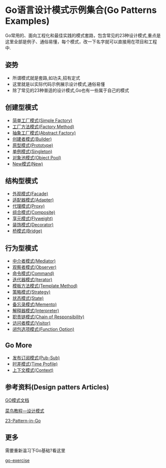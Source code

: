 # Go语言设计模式示例集合(Go Patterns Examples)

Go常用的、面向工程化和最佳实践的模式套路，包含常见的23种设计模式,重点是这里全部是例子、通俗易懂，每个模式，改一下名字就可以直接用在项目和工程中.

## 姿势

+ 所谓模式就是套路,如功夫,招有定式
+ 这里就是以实际代码示例展示设计模式,通俗易懂
+ 除了常见的23种普适的设计模式,Go也有一些属于自己的模式

## 创建型模式

+ [简单工厂模式(Simple Factory)](./creation/00_simple_factory)
+ [工厂方法模式(Factory Method)](./creation/04_factory_method)
+ [抽象工厂模式(Abstract Factory)](./creation/05_abstract_factory)
+ [创建者模式(Builder)](./creation/06_builder)
+ [原型模式(Prototype)](./creation/07_prototype)
+ [单例模式(Singleton)](./creation/03_singleton)
+ [对象池模式(Object Pool)](./creation/24_object_pool)
+ [New模式(New)](./creation/25_new)

## 结构型模式

+ [外观模式(Facade)](./structure/01_facade)
+ [适配器模式(Adapter)](./structure/02_adapter)
+ [代理模式(Proxy)](./structure/09_proxy)
+ [组合模式(Composite)](./structure/13_composite)
+ [享元模式(Flyweight)](./structure/18_flyweight)
+ [装饰模式(Decorator)](./structure/20_decorator)
+ [桥模式(Bridge)](./structure/22_bridge)

## 行为型模式

+ [中介者模式(Mediator)](./behavior/08_mediator)
+ [观察者模式(Observer)](./behavior/10_observer)
+ [命令模式(Command)](./behavior/11_command)
+ [迭代器模式(Iterator)](./behavior/12_iterator)
+ [模板方法模式(Template Method)](./behavior/14_template_method)
+ [策略模式(Strategy)](./behavior/15_strategy)
+ [状态模式(State)](./behavior/behavior16_state)
+ [备忘录模式(Memento)](./behavior/17_memento)
+ [解释器模式(Interpreter)](./behavior/19_interpreter)
+ [职责链模式(Chain of Responsibility)](./behavior/21_chain_of_responsibility)
+ [访问者模式(Visitor)](./behavior/23_visitor)
+ [闭包选项模式(Function Option)](./behavior/26_option)

## Go More

+ [发布订阅模式(Pub-Sub)](./gomore/27_messages)
+ [时差模式(Time Profile)](./gomore/28_profiles)
+ [上下文模式(Context)](./gomore/29_context)

## 参考资料(Design patters Articles)

[GO模式文档](https://github.com/nynicg/go-patterns)

[菜鸟教程—设计模式](https://www.runoob.com/design-pattern/design-pattern-tutorial.html)

[23-Pattern-in-Go](https://github.com/senghoo/golang-design-pattern)


## 更多

需要重新温习下Go基础?看这里

[go-exercise](https://github.com/crazybber/go-exercise)
